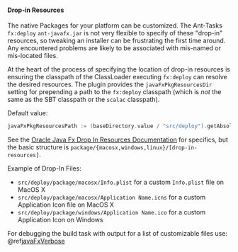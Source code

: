 #### Drop-in Resources
The native Packages for your platform can be customized. The Ant-Tasks `fx:deploy` `ant-javafx.jar` is not very flexible to specify of these "drop-in" resources, so tweaking an installer can be frustrating the first time around. Any encountered problems are likely
to be associated with mis-named or mis-located files.

At the heart of the process of specifying the location of drop-in resources is ensuring the classpath of the ClassLoader executing `fx:deploy` can resolve the desired resources. The plugin provides the `javaFxPkgResourcesDir` setting for prepending a path
to the `fx:deploy` classpath (which is *not* the same as the SBT classpath or the `scalac` classpath).

Default value:
```scala
javaFxPkgResourcesPath := (baseDirectory.value / "src/deploy").getAbsolutePath
```

See the [Oracle Java Fx Drop In Resources Documentation](https://docs.oracle.com/javafx/2/deployment/self-contained-packaging.htm#BCGICFDB) for specifics, but the basic structure is `package/{macosx,windows,linux}/[drop-in-resources]`.

Example of Drop-In Files:

* `src/deploy/package/macosx/Info.plist` for a custom `Info.plist` file on MacOS X
* `src/deploy/package/macosx/Application Name.icns` for a custom Application Icon file on MacOS X
* `src/deploy/package/windows/Application Name.ico` for a custom Application Icon on Windows


For debugging the build task with output for a list of customizable files use: @ref[javaFxVerbose](build_settings.md#log-build-output-to-console)
